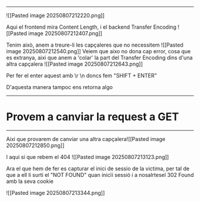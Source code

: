 
---

![[Pasted image 20250807212220.png]]

Aqui el frontend mira Content Length, i el backend Transfer Encoding
![[Pasted image 20250807212407.png]]

Tenim això, anem a treure-li les capçaleres que no necessitem
![[Pasted image 20250807212540.png]]
Veiem que aixo no dona cap error, cosa que es extranya, aixi que anem a 'colar' la part del Transfer Encoding dins d'una altra capçalera
![[Pasted image 20250807212643.png]]

Per fer el enter aquest amb \r \n doncs fem "SHIFT + ENTER"

D'aquesta manera tampoc  ens retorna algo


---

<h1>Provem a canviar la request a GET</h1>

---


Aixi que provarem de canviar una altra capçalera![[Pasted image 20250807212850.png]]

I aqui si que rebem el 404
![[Pasted image 20250807213123.png]]


Ara el que hem de fer es capturar el inici de sessio de la victima, per tal de que a ell li surti el "NOT FOUND" quan inicïi sessió i a nosalrtesel 302 Found amb la seva cookie

![[Pasted image 20250807213344.png]]


